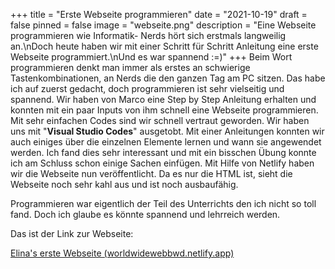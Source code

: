 +++
title = "Erste Webseite programmieren"
date = "2021-10-19"
draft = false
pinned = false
image = "webseite.png"
description = "Eine Webseite programmieren wie Informatik- Nerds hört sich erstmals langweilig an.\nDoch heute haben wir mit einer Schritt für Schritt Anleitung eine erste Webseite programmiert.\nUnd es war spannend :=)"
+++
Beim Wort programmieren denkt man immer als erstes an schwierige Tastenkombinationen, an Nerds die den ganzen Tag am PC sitzen. Das habe ich auf zuerst gedacht, doch programmieren ist sehr vielseitig und spannend. Wir haben von Marco eine Step by Step Anleitung erhalten und konnten mit ein paar Inputs von ihm schnell eine Webseite programmieren. Mit sehr einfachen Codes sind wir schnell vertraut geworden. Wir haben uns mit "**Visual Studio Codes**" ausgetobt. Mit einer Anleitungen konnten wir auch einiges über die einzelnen Elemente lernen und wann sie angewendet werden. Ich fand dies sehr interessant und mit ein bisschen Übung konnte ich am Schluss schon einige Sachen einfügen. Mit Hilfe von Netlify haben wir die Webseite nun veröffentlicht. Da es nur die HTML ist, sieht die Webseite noch sehr kahl aus und ist noch ausbaufähig. 

Programmieren war eigentlich der Teil des Unterrichts den ich nicht so toll fand. Doch ich glaube es könnte spannend und  lehrreich werden.

Das ist der Link zur Webseite:

<!--StartFragment-->

[Elina's erste Webseite (worldwidewebbwd.netlify.app)](https://worldwidewebbwd.netlify.app/)

<!--EndFragment-->
